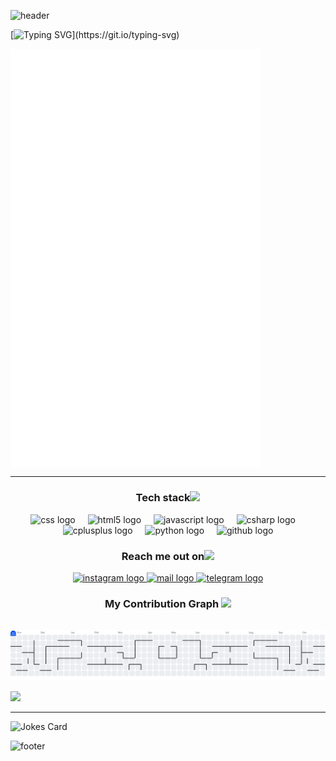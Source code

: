![header](https://capsule-render.vercel.app/api?type=waving&height=300&color=gradient&text=Hello%20world%20!-nl-Welcome%20to%20my%20GitHub%20profile!&fontSize=40&fontAlign=50&fontAlignY=25&desc=Victoria%20Molozeva%20-%20yttrium69&descSize=10&descAlign=50&descAlignY=50&reversal=true&section=header)

[![Typing SVG](https://readme-typing-svg.herokuapp.com?font=Fira+Code&pause=1000&color=F70CD2&width=435&lines=Hello+I+am+Victoria+Molozeva+!)](https://git.io/typing-svg)

[<img align="center" width="400" alt="if you see this, it means my metrics are not working" src="https://github.com/yttrium699/yttrium699/blob/main/metrics.svg">](https://github.com/yttrium699/yttrium699)

<hr>
<h3 align="center">Tech stack<img src="https://github.com/ritik307/ritik307/blob/main/images/laptop.gif" width="33"></h3>
<div align="center">
  
  <img src="https://cdn.jsdelivr.net/gh/devicons/devicon/icons/css3/css3-original.svg" height="40" alt="css logo"  />
  <img width="12" />
  <img src="https://cdn.jsdelivr.net/gh/devicons/devicon/icons/html5/html5-original.svg" height="40" alt="html5 logo"  />
  <img width="12" />
  <img src="https://cdn.jsdelivr.net/gh/devicons/devicon/icons/javascript/javascript-original.svg" height="40" alt="javascript logo"  />
  <img width="12" />
  <img src="https://cdn.jsdelivr.net/gh/devicons/devicon/icons/csharp/csharp-original.svg" height="40" alt="csharp logo"  />
  <img width="12" />
  <img src="https://cdn.jsdelivr.net/gh/devicons/devicon/icons/cplusplus/cplusplus-original.svg" height="40" alt="cplusplus logo"  />
  <img width="12" />
  <img src="https://cdn.jsdelivr.net/gh/devicons/devicon/icons/python/python-original.svg" height="40" alt="python logo"  />
  <img width="12" />
  <img src="https://cdn.jsdelivr.net/gh/devicons/devicon/icons/github/github-original.svg" height="40" alt="github logo"  />
</div>

<h3 align="center">Reach me out on<img src="https://media0.giphy.com/media/jqNPzdTTxQfOgOqpO4/source.gif" width="33"></h3>

<div align="center">
  <a href="https://instagram.com/yttrium69" target="_blank">
    <img src="https://raw.githubusercontent.com/maurodesouza/profile-readme-generator/master/src/assets/icons/social/instagram/default.svg" width="52" height="40" alt="instagram logo" />
  </a>
  
  <a href="mailto:vmolozeva@mail.ru" target="_blank">
    <img src="https://raw.githubusercontent.com/maurodesouza/profile-readme-generator/master/src/assets/icons/social/gmail/default.svg" width="52" height="40" alt="mail logo" />
  </a>
  
  <a href="https://t.me/yttrium69" target="_blank">
    <img src="https://raw.githubusercontent.com/maurodesouza/profile-readme-generator/master/src/assets/icons/social/telegram/default.svg" width="52" height="40" alt="telegram logo" />
  </a>
</div>

<h3 align="center">My Contribution Graph  <img src="https://media4.giphy.com/media/v1.Y2lkPTc5MGI3NjExdzRkcnNvbmdsbTdxaXhjc3ZtMG4xN2k1c2poZm5sMzB1ZWV4cmpoMiZlcD12MV9pbnRlcm5hbF9naWZfYnlfaWQmY3Q9cw/NTSEyjm687Ne0oowpY/giphy.gif" width="33"></h3>
<br clear="both">

<picture>
  <source media="(prefers-color-scheme: dark)" srcset="https://raw.githubusercontent.com/yttrium699/yttrium699/output/pacman-contribution-graph-dark.svg">
  <source media="(prefers-color-scheme: light)" srcset="https://raw.githubusercontent.com/yttrium699/yttrium699/output/pacman-contribution-graph.svg">
  <img alt="pacman contribution graph" src="https://raw.githubusercontent.com/yttrium699/yttrium699/output/pacman-contribution-graph.svg">
</picture>

![](https://komarev.com/ghpvc/?username=yttrium699)
<hr>

![Jokes Card](https://readme-jokes.vercel.app/api)

![footer](https://capsule-render.vercel.app/api?type=waving&height=300&color=gradient&text=If%20you%20like%20it,%20do%20fork%20🍴%20and%20star%20⭐&section=footer&fontSize=38&fontAlign=50&fontAlignY=62)
